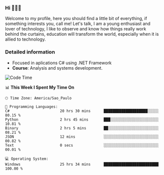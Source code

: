 


### Hi 🙋🏽‍♂️

Welcome to my profile, here you should find a little bit of everything, if something interests you, call me! Let's talk,
I am a young enthusiast and lover of technology, I like to observe and know how things really work behind the curtains, 
education will transform the world, especially when it is allied to technology.

### Detailed information
* Focused in aplications C# using .NET Framework
* **Course**: Analysis and systems development.

<!--START_SECTION:waka-->
![Code Time](http://img.shields.io/badge/Code%20Time-686%20hrs%2031%20mins-blue)

📊 **This Week I Spent My Time On** 

```text
🕑︎ Time Zone: America/Sao_Paulo

💬 Programming Languages: 
C#                       20 hrs 30 mins      ████████████████████░░░░░   80.15 % 
Python                   2 hrs 45 mins       ███░░░░░░░░░░░░░░░░░░░░░░   10.81 % 
Binary                   2 hrs 5 mins        ██░░░░░░░░░░░░░░░░░░░░░░░   08.21 % 
JSON                     12 mins             ░░░░░░░░░░░░░░░░░░░░░░░░░   00.82 % 
Text                     0 secs              ░░░░░░░░░░░░░░░░░░░░░░░░░   00.01 % 

💻 Operating System: 
Windows                  25 hrs 34 mins      █████████████████████████   100.00 % 
```


<!--END_SECTION:waka-->


